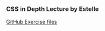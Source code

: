### CSS in Depth Lecture by Estelle
[GitHub Exercise files](http://estelle.github.io/CSS-Workshop/#slide6)
